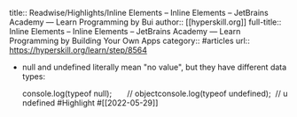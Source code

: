 title:: Readwise/Highlights/Inline Elements – Inline Elements – JetBrains Academy — Learn Programming by Bui
author:: [[hyperskill.org]]
full-title:: Inline Elements – Inline Elements – JetBrains Academy — Learn Programming by Building Your Own Apps
category:: #articles
url:: https://hyperskill.org/learn/step/8564

- null and undefined literally mean "no value",  but they have different data types:
  
  console.log(typeof null);       // objectconsole.log(typeof undefined);  // undefined #Highlight #[[2022-05-29]]